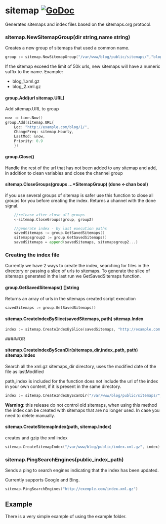 # sitemap [![GoDoc](https://godoc.org/github.com/StudioSol/sitemap?status.png)](https://godoc.org/github.com/StudioSol/sitemap)

Generates sitemaps and index files based on the sitemaps.org protocol.


### sitemap.NewSitemapGroup(dir string,name string)

Creates a new group of sitemaps that used a common name.

~~~ go
group := sitemap.NewSitemapGroup("/var/www/blog/public/sitemaps/","blog")
~~~

If the sitemap exceed the limit of 50k urls, new sitemaps will have a numeric suffix to the name. Example:
- blog_1.xml.gz
- blog_2.xml.gz

#### group.Add(url sitemap.URL)

Add sitemap.URL to group

~~~ go
now := time.Now()
group.Add(sitemap.URL{
    Loc: "http://example.com/blog/1/",
    ChangeFreq: sitemap.Hourly,
    LastMod: &now,
    Priority: 0.9
    })
~~~


#### group.Close()

Handle the rest of the url that has not been added to any sitemap and add, in addition to clean variables and close the channel group

#### sitemap.CloseGroups(groups ...*SitemapGroup) (done <-chan bool)

if you use several groups of sitemap is safer use this function to close all groups for you before creating the index. Returns a channel with the done signal.

~~~ go
	//release after close all groups
	<-sitemap.CloseGroups(group, group2)

	//generate index - by last execution paths
	savedSitemaps := group.GetSavedSitemaps()
	sitemapsgroup2 := group.GetSavedSitemaps()
	savedSitemaps = append(savedSitemaps, sitemapsgroup2...)

~~~

### Creating the index file

Currently we have 2 ways to create the index, searching for files in the directory or passing a slice of urls to sitemaps. To generate the slice of sitemaps generated in the last run we GetSavedSitemaps function.

#### group.GetSavedSitemaps() []string

Returns an array of urls in the sitemaps created script execution

~~~ go
savedSitemaps := group.GetSavedSitemaps()
~~~

#### sitemap.CreateIndexBySlice(savedSitemaps, path) sitemap.Index

~~~ go
index := sitemap.CreateIndexBySlice(savedSitemaps, "http://example.com.br/sitemaps/")
~~~

#####OR

#### sitemap.CreateIndexByScanDir(sitemaps_dir,index_path, path) sitemap.Index

Search all the xml.gz sitemaps_dir directory, uses the modified date of the file as lastModified

path_index is included for the function does not include the url of the index in your own content, if it is present in the same directory.

~~~ go
index := sitemap.CreateIndexByScanDir("/var/www/blog/public/sitemaps/", "/var/www/blog/public/index.xml.gz", "http://example.com.br/sitemaps/")
~~~
__Warning__: this release do not control old sitemaps, when using this method the index can be created with sitemaps that are no longer used. In case you need to delete manually.


#### sitemap.CreateSitemapIndex(path, sitemap.Index)

creates and gzip the xml index

~~~ go
sitemap.CreateSitemapIndex("/var/www/blog/public/index.xml.gz", index)
~~~

### sitemap.PingSearchEngines(public_index_path)
Sends a ping to search engines indicating that the index has been updated.

Currently supports Google and Bing.
~~~ go
sitemap.PingSearchEngines("http://exemple.com/index.xml.gz")
~~~



## Example
There is a very simple example of using the example folder.
